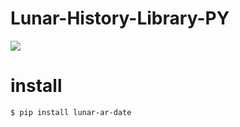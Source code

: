# Lunar-History-Library-PY
![](https://banners.beyondco.de/Lunar%20Date.png?theme=dark&packageManager=pip+install&packageName=lunar-ar-date&pattern=architect&style=style_1&description=Lunar+date+library+for+Python&md=1&showWatermark=1&fontSize=100px&images=calendar)


# install

```bash
$ pip install lunar-ar-date
```